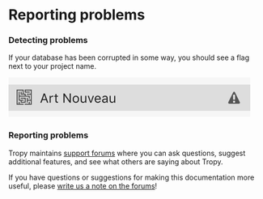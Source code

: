 # Reporting problems

### Detecting problems

If your database has been corrupted in some way, you should see a flag next to your project name. 

![Flag on corrupted projects](../.gitbook/assets/corrupted-flag.png)

### Reporting problems

Tropy maintains [support forums](https://forums.tropy.org/) where you can ask questions, suggest additional features, and see what others are saying about Tropy.

If you have questions or suggestions for making this documentation more useful, please [write us a note on the forums](https://forums.tropy.org/)!

